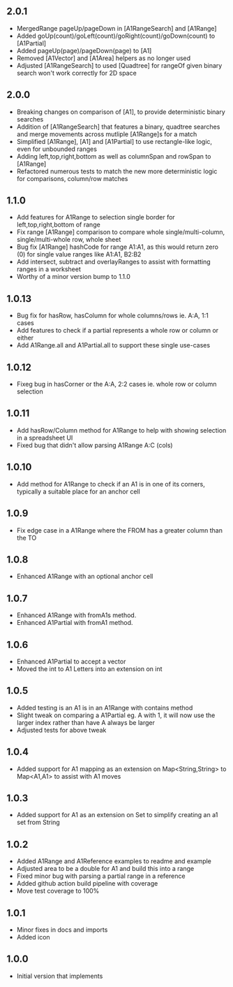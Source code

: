 ## 2.0.1
- MergedRange pageUp/pageDown in [A1RangeSearch] and [A1Range]
- Added goUp(count)/goLeft(count)/goRight(count)/goDown(count) to [A1Partial]
- Added pageUp(page)/pageDown(page) to [A1]
- Removed [A1Vector] and [A1Area] helpers as no longer used
- Adjusted [A1RangeSearch] to used [Quadtree] for rangeOf given binary search won't work correctly for 2D space

## 2.0.0
- Breaking changes on comparison of [A1], to provide deterministic binary searches
- Addition of [A1RangeSearch] that features a binary, quadtree searches and merge movements across mutliple [A1Range]s for a match
- Simplified [A1Range], [A1] and [A1Partial] to use rectangle-like logic, even for unbounded ranges
- Adding left,top,right,bottom as well as columnSpan and rowSpan to [A1Range]
- Refactored numerous tests to match the new more deterministic logic for comparisons, column/row matches

## 1.1.0

- Add features for A1Range to selection single border for left,top,right,bottom of range
- Fix range [A1Range] comparison to compare whole single/multi-column, single/multi-whole row, whole sheet
- Bug fix [A1Range] hashCode for range A1:A1, as this would return zero (0) for single value ranges like A1:A1, B2:B2
- Add intersect, subtract and overlayRanges to assist with formatting ranges in a worksheet
- Worthy of a minor version bump to 1.1.0

## 1.0.13

- Bug fix for hasRow, hasColumn for whole columns/rows ie. A:A, 1:1 cases
- Add features to check if a partial represents a whole row or column or either
- Add A1Range.all and A1Partial.all to support these single use-cases

## 1.0.12

- Fixeg bug in hasCorner or the A:A, 2:2 cases ie. whole row or column selection

## 1.0.11

- Add hasRow/Column method for A1Range to help with showing selection in a spreadsheet UI
- Fixed bug that didn't allow parsing A1Range A:C (cols)

## 1.0.10

- Add method for A1Range to check if an A1 is in one of its corners, typically a suitable place for an anchor cell

## 1.0.9

- Fix edge case in a A1Range where the FROM has a greater column than the TO

## 1.0.8

- Enhanced A1Range with an optional anchor cell

## 1.0.7

- Enhanced A1Range with fromA1s method.
- Enhanced A1Partial with fromA1 method.

## 1.0.6

- Enhanced A1Partial to accept a vector
- Moved the int to A1 Letters into an extension on int

## 1.0.5

- Added testing is an A1 is in an A1Range with contains method
- Slight tweak on comparing a A1Partial eg. A with 1, it will now use the larger index rather than have A always be larger
- Adjusted tests for above tweak

## 1.0.4

- Added support for A1 mapping as an extension on Map<String,String> to Map<A1,A1> to assist with A1 moves

## 1.0.3

- Added support for A1 as an extension on Set to simplify creating an a1 set from String 

## 1.0.2

- Added A1Range and A1Reference examples to readme and example
- Adjusted area to be a double for A1 and build this into a range
- Fixed minor bug with parsing a partial range in a reference
- Added github action build pipeline with coverage
- Move test coverage to 100%

## 1.0.1

- Minor fixes in docs and imports
- Added icon

## 1.0.0

- Initial version that implements 
